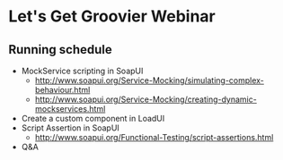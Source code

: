 # Let's Get Groovier Webinar

## Running schedule

* MockService scripting in SoapUI
  * http://www.soapui.org/Service-Mocking/simulating-complex-behaviour.html
  * http://www.soapui.org/Service-Mocking/creating-dynamic-mockservices.html
* Create a custom component in LoadUI
* Script Assertion in SoapUI
  * http://www.soapui.org/Functional-Testing/script-assertions.html
* Q&A
